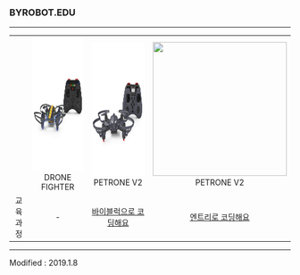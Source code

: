 ### BYROBOT.EDU

---

<div align="center">
    <table>
        <tr>
            <td><div align="center"></div></td>
            <td>
                <div align="center">
                    <img src="/assets/images/products/drone_fighter_and_controller.jpg" alt="drone_fighter_and_controller" height="240" width="240"><br>
                    DRONE FIGHTER
                </div>
            </td>
            <td>
                <div align="center">
                    <img src="/assets/images/products/petrone_v2_and_controller.jpg" alt="petrone_v2_and_controller" height="240" width="240"><br>
                    PETRONE V2
                </div>
            </td>
                        <td>
                <div align="center">
                    <img src="/software/entry/entry_main.jpg" height="240" width="240"><br>
                    PETRONE V2
                </div>
            </td>
        </tr>
        <tr>
            <td><div align="center">교육과정</div></td>
            <td><div align="center">-</div></td>
            <td><div align="center"><a href="/software/byblocks/">바이블럭으로 코딩해요</a></div></td>
            <td><div align="center"><a href="/software/entry/">엔트리로 코딩해요</a></div></td>
        </tr>
    </table>
</div>

---

Modified : 2019.1.8